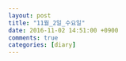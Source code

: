 ```yaml
---
layout: post
title: "11월_2일_수요일"
date: 2016-11-02 14:51:00 +0900
comments: true 
categories: [diary] 
---
```

